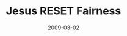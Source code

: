 ---
layout: music 
title: "Jesus RESET Fairness"
series: "Reset"
date: 2009-03-02 
description: "Jesus made some unique claims and also turned our understanding of fairness upside down. In this talk, Brian Tome discusses why Jesus is not fair and why that is a good thing."
audio: "http://s3.amazonaws.com/crossroadsaudiomessages/Reset2.mp3"
audio-duration: "37:30"
src: "http://www.crossroads.net/players/media/series/RESET_190x110.gif"
---